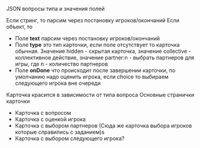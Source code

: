 JSON вопросы типа и значения полей

Если стринг, то парсим через постановку игроков/окончаний
Если объект, то
- Поле <strong>text</strong> парсим через постановку игроков/окончаний
- Поле <strong>type</strong> это тип карточки, если поле отсутствует то карточка обычная. Значение hidden - скрытая карточка, значение collective - коллективное действие, значение partner:n - выбрать партнеров для игры, где n - количество партнеров
- Поле <strong>onDone</strong> что происходит после завершении карточки, по умолчанию надо оценить игрока, если choice то выбираем следующего игрока вне очереди

Карточка красится в зависимости от типа вопроса
Основные странички карточки
- Карточка с вопросом
- Карточка с оценкой игрока
- Карточка с выбором партнеров (Сюда же карточка выбора игроков которые справились с заданием)s
- Карточка с выбором следующего игрока?
